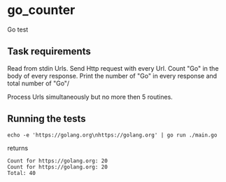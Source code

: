 
# go_counter

Go test

## Task requirements

Read from stdin Urls.
Send Http request with every Url.
Count "Go" in the body of every response.
Print the number of "Go" in every response and total number of "Go"/

Process Urls simultaneously but no more then 5 routines.

## Running the tests

```
echo -e 'https://golang.org\nhttps://golang.org' | go run ./main.go
```

returns

```
Count for https://golang.org: 20
Count for https://golang.org: 20
Total: 40

```